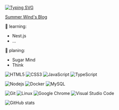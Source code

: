 [![Typing SVG](https://readme-typing-svg.demolab.com?font=Fira+Code&pause=1000&color=000000&width=435&height=40&lines=%F0%9F%91%A8%F0%9F%8F%BB%E2%80%8D%F0%9F%92%BB++I'm+Web+Front-end+Developer)](https://git.io/typing-svg)

[Summer Wind's Blog](http://blog.bilent.top/)

💪 learning:

- Nest.js
- ...

🧠 planing:

- Sugar Mind
- Think

![HTML5](https://img.shields.io/badge/-HTML5-E34F26?style=flat-square&logo=html5&logoColor=white)
![CSS3](https://img.shields.io/badge/-CSS3-1572B6?style=flat-square&logo=css3)
![JavaScript](https://img.shields.io/badge/-JavaScript-oringe?style=flat-square&logo=javascript)
![TypeScript](https://img.shields.io/badge/typescript-%23007ACC.svg?style=flat-square&logo=typescript&logoColor=white)


![Nodejs](https://img.shields.io/badge/-Nodejs-c0ebd?style=flat-square&logo=Node.js)
![Docker](https://img.shields.io/badge/-Docker-FCC624?style=flat-square&logo=docker)
![MySQL](https://img.shields.io/badge/mysql-%2300f.svg?style=flat-square&logo=mysql&logoColor=white)

![Git](https://img.shields.io/badge/-Git-FCC624?style=flat-square&logo=git)
![Linux](https://img.shields.io/badge/Linux-FCC624?style=style=flat-square&logo=linux&logoColor=black)
![Google Chrome](https://img.shields.io/badge/Chrome-4285F4?style=flat-square&logo=GoogleChrome&logoColor=white)
![Visual Studio Code](https://img.shields.io/badge/-Visual%20Studio%20Code-007ACC?style=flat-square&logo=Visual%20Studio%20Code&logoColor=fff)

![GitHub stats](https://github-readme-stats.vercel.app/api?username=code-lixm&show_icons=true)
